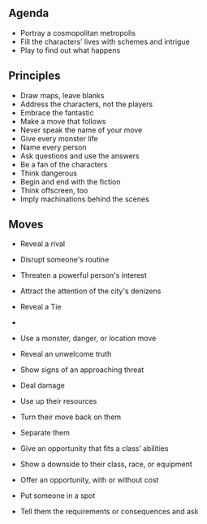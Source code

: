 ## Agenda
-   Portray a cosmopolitan metropolis
-   Fill the characters’ lives with schemes and intrigue
-   Play to find out what happens


## Principles
-   Draw maps, leave blanks
-   Address the characters, not the players
-   Embrace the fantastic
-   Make a move that follows
-   Never speak the name of your move
-   Give every monster life
-   Name every person
-   Ask questions and use the answers
-   Be a fan of the characters
-   Think dangerous
-   Begin and end with the fiction
-   Think offscreen, too
-   Imply machinations behind the scenes


## Moves
-   Reveal a rival
-   Disrupt someone's routine
-   Threaten a powerful person's interest
-   Attract the attention of the city's denizens
-   Reveal a Tie

-   
-   Use a monster, danger, or location move
-   Reveal an unwelcome truth
-   Show signs of an approaching threat
-   Deal damage
-   Use up their resources
-   Turn their move back on them
-   Separate them
-   Give an opportunity that fits a class’ abilities
-   Show a downside to their class, race, or equipment
-   Offer an opportunity, with or without cost
-   Put someone in a spot
-   Tell them the requirements or consequences and ask
